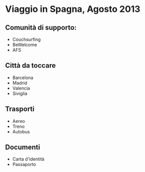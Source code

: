 # Viaggio in Spagna, Agosto 2013

## Comunità di supporto:

* Couchsurfing
* BeWelcome
* AFS

## Città da toccare

* Barcelona
* Madrid
* Valencia
* Siviglia

## Trasporti

* Aereo
* Treno
* Autobus

## Documenti

* Carta d'identità
* Passaporto